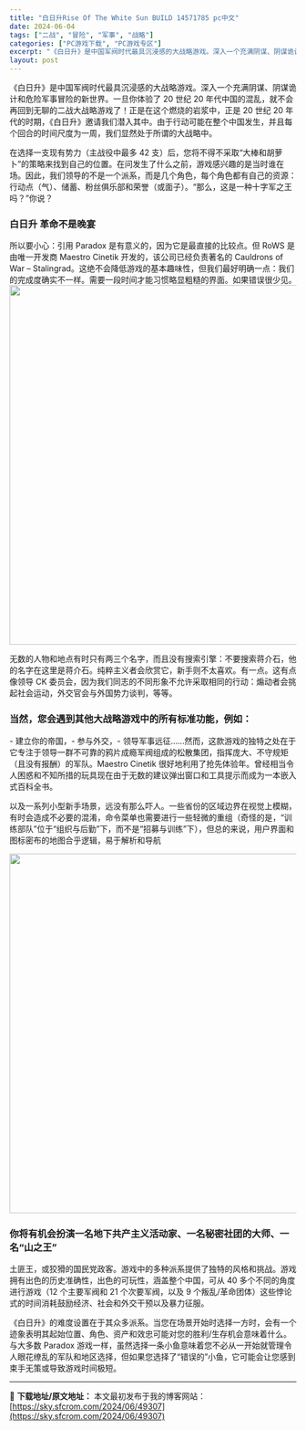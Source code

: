 ```yaml
---
title: "白日升Rise Of The White Sun BUILD 14571785 pc中文"
date: 2024-06-04
tags: ["二战", "冒险", "军事", "战略"]
categories: ["PC游戏下载", "PC游戏专区"]
excerpt: "《白日升》是中国军阀时代最具沉浸感的大战略游戏。深入一个充满阴谋、阴谋诡计和危险军事冒险的新世界。一旦你体验了 20 世纪 20 年代中国的混乱，就不会再回到无聊的二战大战略游戏了！正是在这个燃烧的岩浆中，正是 20 世纪 20 年代的时期，《白日升》邀请我们潜入其中。由于行动可能在整个中国发生，并&hellip;"
layout: post
---
```


《白日升》是中国军阀时代最具沉浸感的大战略游戏。深入一个充满阴谋、阴谋诡计和危险军事冒险的新世界。一旦你体验了 20 世纪 20 年代中国的混乱，就不会再回到无聊的二战大战略游戏了！正是在这个燃烧的岩浆中，正是 20 世纪 20 年代的时期，《白日升》邀请我们潜入其中。由于行动可能在整个中国发生，并且每个回合的时间尺度为一周，我们显然处于所谓的大战略中。

<span>在选择一支现有势力（主战役中最多 42 支）后，您将不得不采取“大棒和胡萝卜”的策略来找到自己的位置。在问发生了什么之前，游戏感兴趣的是当时谁在场。因此，我们领导的不是一个派系，而是几个角色，每个角色都有自己的资源：行动点（气）、储蓄、粉丝俱乐部和荣誉（或面子）。“那么，这是一种十字军之王吗？”你说？</span>
<h3><span>白日升 革命不是晚宴</span></h3>
<span>所以要小心：引用 Paradox 是有意义的，因为它是最直接的比较点。但 RoWS 是由唯一开发商 Maestro Cinetik 开发的，该公司已经负责著名的 Cauldrons of War – Stalingrad。这绝不会降低游戏的基本趣味性，但我们最好明确一点：我们的完成度确实不一样。需要一段时间才能习惯略显粗糙的界面。如果错误很少见。</span>

<img class="aligncenter size-full wp-image-49308" src="https://sky.sfcrom.com/wp-content/uploads/2024/06/2024060323591563.webp" alt="" width="1120" height="630" />

<span>无数的人物和地点有时只有两三个名字，而且没有搜索引擎：不要搜索蒋介石，他的名字在这里是蒋介石。纯粹主义者会欣赏它，新手则不太喜欢。有一点。这有点像领导 CK 委员会，因为我们同志的不同形象不允许采取相同的行动：煽动者会挑起社会运动，外交官会与外国势力谈判，等等。</span>
<h3><span>当然，您会遇到其他大战略游戏中的所有标准功能，例如：</span></h3>
<span>- 建立你的帝国，- 参与外交，- 领导军事远征……然而，这款游戏的独特之处在于它专注于领导一群不可靠的鸦片成瘾军阀组成的松散集团，指挥庞大、不守规矩（且没有报酬）的军队。Maestro Cinetik 很好地利用了抢先体验年。曾经相当令人困惑和不知所措的玩具现在由于无数的建议弹出窗口和工具提示而成为一本嵌入式百科全书。</span>

<span>以及一系列小型新手场景，远没有那么吓人。一些省份的区域边界在视觉上模糊，有时会造成不必要的混淆，命令菜单也需要进行一些轻微的重组（奇怪的是，“训练部队”位于“组织与后勤”下，而不是“招募与训练”下），但总的来说，用户界面和图标密布的地图合乎逻辑，易于解析和导航</span>

<img class="aligncenter size-full wp-image-49309" src="https://sky.sfcrom.com/wp-content/uploads/2024/06/2024060323591783.webp" alt="" width="1120" height="630" />
<h3><span>你将有机会扮演一名地下共产主义活动家、一名秘密社团的大师、一名“山之王”</span></h3>
<span>土匪王，或狡猾的国民党政客。游戏中的多种派系提供了独特的风格和挑战。游戏拥有出色的历史准确性，出色的可玩性，涵盖整个中国，可从 40 多个不同的角度进行游戏（12 个主要军阀和 21 个次要军阀，以及 9 个叛乱/革命团体）这些悖论式的时间消耗鼓励经济、社会和外交干预以及暴力征服。</span>

《白日升》的难度设置在于其众多派系。当您在场景开始时选择一方时，会有一个迹象表明其起始位置、角色、资产和效忠可能对您的胜利/生存机会意味着什么。与大多数 Paradox 游戏一样，虽然选择一条小鱼意味着您不必从一开始就管理令人眼花缭乱的军队和地区选择，但如果您选择了“错误的”小鱼，它可能会让您感到束手无策或导致游戏时间极短。

---
📖 **下载地址/原文地址：** 本文最初发布于我的博客网站：[https://sky.sfcrom.com/2024/06/49307](https://sky.sfcrom.com/2024/06/49307)

